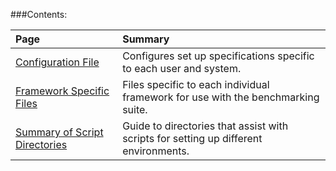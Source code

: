 ###Contents: 

| Page | Summary |
|:---- |:------- |
[Configuration File](Codebase/Configuration-File) | Configures set up specifications specific to each user and system.
[Framework Specific Files](Codebase/Framework-Files) | Files specific to each individual framework for use with the benchmarking suite.
[Summary of Script Directories](Codebase/Summary-of-Script-Directories) | Guide to directories that assist with scripts for setting up different environments.
